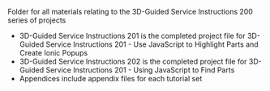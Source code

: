 Folder for all materials relating to the 3D-Guided Service Instructions 200 series of projects  
* 3D-Guided Service Instructions 201 is the completed project file for 3D-Guided Service Instructions 201 - Use JavaScript to Highlight Parts and Create Ionic Popups
* 3D-Guided Service Instructions 202 is the completed project file for 3D-Guided Service Instructions 201 - Using JavaScript to Find Parts
* Appendices include appendix files for each tutorial set
